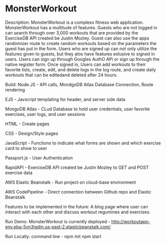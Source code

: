 # MonsterWorkout
Description:
MonsterWorkout is a complexx fitness web application. MonsterWorkout has a multitude of
features. Guests who are not logged in can search through over 3,000 workouts that are 
provided by the ExerciseDB API created be Justin Mozley. Guest can also use the apps randomizer
route to create random workouts based on the parameters the guest has put in the form.
Users who are signed up can not only utilize the features given to guests, but they alos have 
features exlusive to signed in users. Users can sign up through Googles AuthO APi
or sign up through the native register form. Once signed in, Users can add workouts to their 
favorite lists, create, edit, and delete logs in the log route, and create daily workouts that can 
be editedand deleted after 24 hours.

Build:
Node.JS - API calls, MondgoDB Atlas Database Connection, Route rendering

EJS - Javscript templating for header, and server side data

MongoDB Atlas - CLud Database to hold user credentials, user favorite exercises, user logs,
and user sessions

HTML - Create pages

CSS - Design/Style pages

JavaScript - Functions to indicate what forms are shown and which exercise card to show to user

Passport.js - User Authentication

RapidAPI - ExerciseDB API created be Justin Mozley to GET  and POST exercise data

AWS Elastic Beanstalk - Run project on cloud-base environment

AWS CodePipeline - Direct connection between Github repo and Elastic Beanstalk

Features to be implemented in the future: 
A blog page where user can interact with each other and
discuss workout regumines and exercises.

Run Demo:
MonsterWorkout is currently deployed - http://workoutapp-env.eba-5vn3jgdm.us-east-2.elasticbeanstalk.com/

Run Locally: 
command line -
npm init 
npm start

